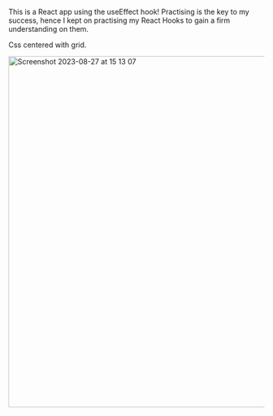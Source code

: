 This is a React app using the useEffect hook! Practising is the key to my success, hence I kept on practising my React Hooks to gain a firm understanding on them.

Css centered with grid.

<img width="690" alt="Screenshot 2023-08-27 at 15 13 07" src="https://github.com/Thaleia/React-useEffect-app/assets/42918656/6c97a17d-0746-4f0f-952d-44fe4e80245b">
